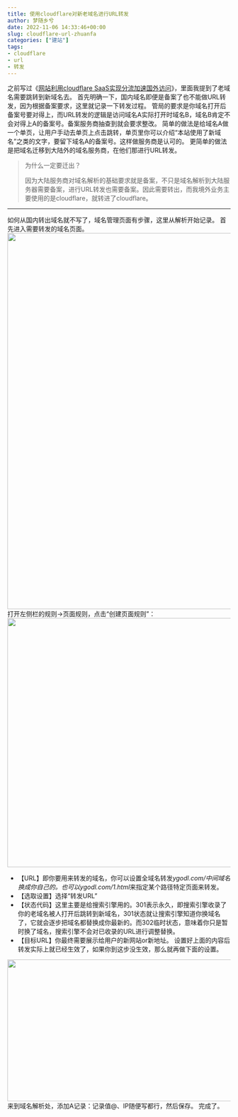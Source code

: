 ```yaml
---
title: 使用cloudflare对新老域名进行URL转发
author: 梦随乡兮
date: 2022-11-06 14:33:46+00:00
slug: cloudflare-url-zhuanfa
categories: ["建站"]
tags:
- cloudflare
- url
- 转发
---
```

之前写过《<a title="网站利用cloudflare SaaS实现分流加速国外访问-梦随乡兮" href="https://imsxx.com/cloudflare-saas.html" target="_blank" rel="noopener">网站利用cloudflare SaaS实现分流加速国外访问</a>》，里面我提到了老域名需要跳转到新域名去。
首先明确一下，国内域名即便是备案了也不能做URL转发，因为根据备案要求，这里就记录一下转发过程。
管局的要求是你域名打开后备案号要对得上，而URL转发的逻辑是访问域名A实际打开时域名B，域名B肯定不会对得上A的备案号。备案服务商抽查到就会要求整改。
简单的做法是给域名A做一个单页，让用户手动去单页上点击跳转，单页里你可以介绍“本站使用了新域名”之类的文字，要留下域名A的备案号。这样做服务商是认可的。
更简单的做法是把域名迁移到大陆外的域名服务商，在他们那进行URL转发。
> 为什么一定要迁出？
>
> 因为大陆服务商对域名解析的基础要求就是备案，不只是域名解析到大陆服务器需要备案，进行URL转发也需要备案。因此需要转出，而我境外业务主要使用的是cloudflare，就转进了cloudflare。
* * *
如何从国内转出域名就不写了，域名管理页面有步骤，这里从解析开始记录。
首先进入需要转发的域名页面。
<img src="https://r2.imsxx.com/wp-content/uploads/07ded96df5c4827.png" alt="" width="1827" height="847" />
打开左侧栏的规则→页面规则，点击“创建页面规则”：
<img src="https://r2.imsxx.com/wp-content/uploads/9d840e3d45a82a0.png" alt="" width="854" height="561" />
* 【URL】即你要用来转发的域名，你可以设置全域名转发*ygodl.com/*中间域名换成你自己的。也可以*ygodl.com/1.html*来指定某个路径特定页面来转发。
* 【选取设置】选择“转发URL”
* 【状态代码】这里主要是给搜索引擎用的。301表示永久，即搜索引擎收录了你的老域名被人打开后跳转到新域名，301状态就让搜索引擎知道你换域名了，它就会逐步把域名都替换成你最新的。而302临时状态，意味着你只是暂时换了域名，搜索引擎不会对已收录的URL进行调整替换。
* 【目标URL】你最终需要展示给用户的新网站or新地址。
设置好上面的内容后转发实际上就已经生效了，如果你到这步没生效，那么就再做下面的设置。
<img src="https://r2.imsxx.com/wp-content/uploads/d167a8b18ac5e7f.png" alt="" width="1050" height="319" />
来到域名解析处，添加A记录：记录值@、IP随便写都行，然后保存。
完成了。
